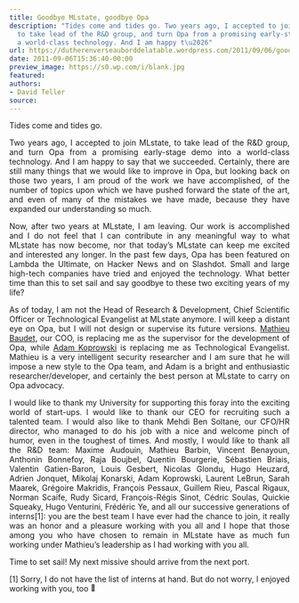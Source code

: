 ```yaml
---
title: Goodbye MLstate, goodbye Opa
description: "Tides come and tides go. Two years ago, I accepted to join MLstate,
  to take lead of the R&D group, and turn Opa from a promising early-stage demo into
  a world-class technology. And I am happy t\u2026"
url: https://dutherenverseauborddelatable.wordpress.com/2011/09/06/goodbye-mlstate-goodbye-opa/
date: 2011-09-06T15:36:40-00:00
preview_image: https://s0.wp.com/i/blank.jpg
featured:
authors:
- David Teller
source:
---
```


<p>Tides come and tides go.</p>
<p style="text-align:justify;">Two years ago, I accepted to join MLstate, to take lead of the R&amp;D group, and turn Opa from a promising early-stage demo into a world-class technology. And I am happy to say that we succeeded. Certainly, there are still many things that we would like to improve in Opa, but looking back on those two years, I am proud of the work we have accomplished, of the number of topics upon which we have pushed forward the state of the art, and even of many of the mistakes we have made, because they have expanded our understanding so much.</p>
<p style="text-align:justify;">Now, after two years at MLstate, I am leaving. Our work is accomplished and I do not feel that I can contribute in any meaningful way to what MLstate has now become, nor that today&rsquo;s MLstate can keep me excited and interested any longer. In the past few days, Opa has been featured on Lambda the Ultimate, on Hacker News and on Slashdot. Small and large high-tech companies have tried and enjoyed the technology. What better time than this to set sail and say goodbye to these two exciting years of my life?</p>
<p style="text-align:justify;">As of today, I am not the Head of Research &amp; Development, Chief Scientific Officer or Technological Evangelist at MLstate anymore. I will keep a distant eye on Opa, but I will not design or supervise its future versions. <a href="http://www.linkedin.com/pub/mathieu-baudet/9/6b0/a52 - [999 Invalid]">Mathieu Baudet</a>, our COO, is replacing me as the supervisor for the development of Opa, while <a href="http://adam-koprowski.net/ - [1 Client error: Couldn't resolve host name]">Adam Koprowski</a> is replacing me as Technological Evangelist. Mathieu is a very intelligent security researcher and I am sure that he will impose a new style to the Opa team, and Adam is a bright and enthusiastic researcher/developer, and certainly the best person at MLstate to carry on Opa advocacy.</p>
<p style="text-align:justify;">I would like to thank my University for supporting this foray into the exciting world of start-ups. I would like to thank our CEO for recruiting such a talented team. I would also like to thank Mehdi Ben Soltane, our CFO/HR director, who managed to do his job with a nice and welcome pinch of humor, even in the toughest of times. And mostly, I would like to thank all the R&amp;D team: Maxime Audouin, Mathieu Barbin, Vincent Benayoun, Anthonin Bonnefoy, Raja Boujbel, Quentin Bourgerie, S&eacute;bastien Briais, Valentin Gatien-Baron, Louis Gesbert, Nicolas Glondu, Hugo Heuzard, Adrien Jonquet, Mikolaj Konarski, Adam Koprowski, Laurent LeBrun, Sarah Maarek, Gr&eacute;goire Makridis, Fran&ccedil;ois Pessaux, Guillem Rieu, Pascal Rigaux, Norman Scaife, Rudy Sicard, Fran&ccedil;ois-R&eacute;gis Sinot, C&eacute;dric Soulas, Quickie Squeaky, Hugo Venturini, Fr&eacute;d&eacute;ric Ye, and all our successive generations of interns[1]: you are the best team I have ever had the chance to join, it really was an honor and a pleasure working with you all and I hope that those among you who have chosen to remain in MLstate have as much fun working under Mathieu&rsquo;s leadership as I had working with you all.</p>
<p style="text-align:justify;">Time to set sail! My next missive should arrive from the next port.</p>
<p style="text-align:justify;">[1] Sorry, I do not have the list of interns at hand. But do not worry, I enjoyed working with you, too <img src="https://s0.wp.com/wp-content/mu-plugins/wpcom-smileys/twemoji/2/72x72/1f642.png" alt="&#128578;" class="wp-smiley" style="height: 1em; max-height: 1em;"/></p>

